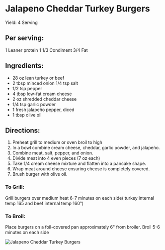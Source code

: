 # Jalapeno Cheddar Turkey Burgers

Yield:
4 Serving

## Per serving:
1 Leaner protein
1 1/3 Condiment
3/4 Fat

## Ingredients:
* 28 oz lean turkey or beef
* 2 tbsp minced onion 1/4 tsp salt
* 1/2 tsp pepper
* 4 tbsp low-fat cream cheese
* 2 oz shredded cheddar cheese
* 1/4 tsp garlic powder
* 1 fresh jalapeño pepper, diced
* 1 tbsp olive oil

## Directions:
1. Preheat grill to medium or oven broil to high
2. In a bowl combine cream cheese, cheddar, garlic powder, and jalapeño.
3. Combine meat, salt, pepper, and onion.
4. Divide meat into 4 even pieces (7 oz each)
5. Take 1/4 cream cheese mixture and flatten into a pancake shape.
6. Wrap meat around cheese ensuring cheese is completely covered.
7. Brush burger with olive oil.

### To Grill:
Grill burgers over medium heat 6-7 minutes on each side( turkey internal temp 165 and beef internal temp 160°)

### To Broil:
Place burgers on a foil-covered pan approximately 6" from broiler. Broil 5-6 minutes on each side

![Jalapeno Cheddar Turkey Burgers](./Jalapeno%20Cheddar%20Turkey%20Burgers.png)

